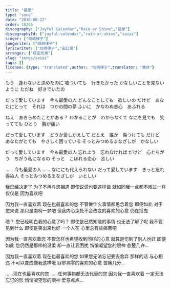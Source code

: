 ```yaml
---
title: "最愛"
type: "song"
date: "2010-08-22"
order: 10205
discography: ["Joyful Calendar","Rain or Shine","最愛"]
discographyId: ["joyful-calendar","rain-or-shine","saiai"]
singer: ["岡崎律子"]
songwriter: ["岡崎律子"]
lyricwriter: ["岡崎律子","田口俊"]
arranger: ["萩田光男"]
slug: "songs/saiai"
tags: []
license: {type: "translated",author: "岡崎律子",translator: "葉月"}
---
```


もう　逢わないと決めたのに 
嘘ついても　行きたかった 
かなしいことを見ないように 
ただね　好きでいたの 

だって愛しています　今も最愛の人 
どんなことしても　欲しいの 
だけど　あなたにとって　それは　つかの間の夢 
ふいに　かなわぬ恋心　あふれる 

ねえ　あきらめたことがある？ 
わかることが　わからなくて 
なにを見ても　笑ってても 
ひとり　胸が痛い 

だって愛しています　どうか愛しかえして 
だとえ　誰か　傷つけても 
だけど　あなたがとても　やさしく困っている 
そっとみつめるまなざしが　かなしい 

だって愛しています　今も最愛の人 
忘れよう　忘れなければ 
だけど　心とちがう　ちがう私になるの 
そっと　こぼれる恋心　苦しい 

...... 今も最愛の人 
...... なににも代えられない 
だって愛しています　きっと忘れ得ぬ人 
そっとみつめるまなざしが　いとしい

我已经决定了 为了不再与您相遇
即使说谎也要这样做
就如同我一点都不难过一样
仅仅是 因为喜欢吧

因为我一直喜欢着 现在也最喜欢的您
不管做什么事情都思念着您
即便如此 对于您来说 那只是南柯一梦吧
但我内心深处不会改变的喜欢的心意 仍在摇曳

嗯？ 您已经明白我的心意了吗？
即使是已然知晓的事情 也无法了解了呢
我不管见到什么 即使是笑出来也好
一个人在 心里总有些痛苦吧

因为我一直喜欢着您 不管怎样也希望收到同样的心意
就算是伤到了别人也好
即便如此 您仍然是那样的温柔 却一直让我困扰
悄悄凝望您的眼神 悲楚几许...

因为我一直喜欢着 现在也最喜欢的您
如果您无法忘记要去舍弃
那样的话 与心相违 不可以变成像我这样哦
寂寥凋零的喜欢的心意 苦痛几分...

……现在也最喜欢的您
……任何事物都无法代替的您
因为我一直喜欢着 一定无法忘记的您
悄悄凝望您的眼神 爱意点点...

